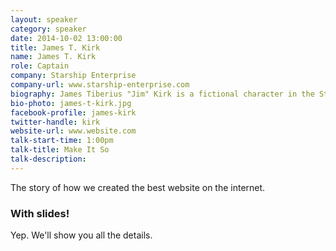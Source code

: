 ```yaml
---
layout: speaker
category: speaker
date: 2014-10-02 13:00:00
title: James T. Kirk
name: James T. Kirk
role: Captain
company: Starship Enterprise
company-url: www.starship-enterprise.com
biography: James Tiberius "Jim" Kirk is a fictional character in the Star Trek media franchise, appearing in numerous television episodes, films, books, comics, and video games. As the captain of the starship USS Enterprise, Kirk leads his crew as they explore "where no man has gone before".
bio-photo: james-t-kirk.jpg
facebook-profile: james-kirk
twitter-handle: kirk
website-url: www.website.com
talk-start-time: 1:00pm
talk-title: Make It So
talk-description:
---
```


The story of how we created the best website on the internet.

### With slides!

Yep. We'll show you all the details.